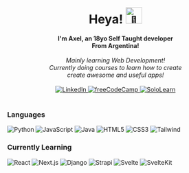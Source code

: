 <h1 align="center">Heya! <img src="https://github.com/Sleepy-gogo/SrtoGoge/assets/62667318/ee44b8b9-8d75-41e0-a788-07afe0fd76bd" width="38px" alt="🎉"></h1>

<p align="center">
    <b>I'm Axel, an 18yo Self Taught developer<br>From Argentina!</b><br><br>
    <i>
        Mainly learning Web Development!<br>
        Currently doing courses to learn how to create<br>
        create awesome and useful apps!
    </i><br><br>
    <a href="https://www.linkedin.com/in/axel-ignacio-casta%C3%B1o-523a56276/">
        <img src="https://img.shields.io/badge/LinkedIn-0077B5?style=for-the-badge&logo=linkedin&logoColor=white" alt="LinkedIn">
    </a>
    <a href="https://www.freecodecamp.org/Sleepy_gogo">
        <img src="https://img.shields.io/badge/freecodecamp-27273D?style=for-the-badge&logo=freecodecamp&logoColor=white" alt="freeCodeCamp">
    </a>
    <a href="https://www.sololearn.com/profile/20936454">
        <img src="https://img.shields.io/badge/-Sololearn-3a464b?style=for-the-badge&logo=Sololearn&logoColor=white" alt="SoloLearn">
    </a><br><br>
</p>

### Languages
![Python](https://img.shields.io/badge/Python-FFD43B?style=for-the-badge&logo=python&logoColor=blue)
![JavaScript](https://img.shields.io/badge/JavaScript-323330?style=for-the-badge&logo=javascript&logoColor=F7DF1E)
![Java](https://img.shields.io/badge/java-%23ED8B00.svg?style=for-the-badge&logo=openjdk&logoColor=white)
![HTML5](https://img.shields.io/badge/html5-%23E34F26.svg?style=for-the-badge&logo=html5&logoColor=white)
![CSS3](https://img.shields.io/badge/css3-%231572B6.svg?style=for-the-badge&logo=css3&logoColor=white)
![Tailwind](https://img.shields.io/badge/Tailwind_CSS-38B2AC?style=for-the-badge&logo=tailwind-css&logoColor=white)


### Currently Learning
![React](https://img.shields.io/badge/React-20232A?style=for-the-badge&logo=react&logoColor=61DAFB)
![Next.js](https://img.shields.io/badge/next.js-000000?style=for-the-badge&logo=nextdotjs&logoColor=white)
![Django](https://img.shields.io/badge/Django-092E20?style=for-the-badge&logo=django&logoColor=green)
![Strapi](https://img.shields.io/badge/strapi-2F2E8B?style=for-the-badge&logo=strapi&logoColor=white)
![Svelte](https://img.shields.io/badge/Svelte-4A4A55?style=for-the-badge&logo=svelte&logoColor=FF3E00)
![SvelteKit](https://img.shields.io/badge/SvelteKit-FF3E00?style=for-the-badge&logo=Svelte&logoColor=white)



